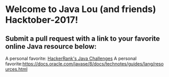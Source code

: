 # Welcome to Java Lou (and friends) Hacktober-2017!


## Submit a pull request with a link to your favorite online Java resource below:

A personal favorite: [HackerRank's Java Challenges](https://www.hackerrank.com/domains/java/java-introduction)
A personal favorite:https://docs.oracle.com/javase/8/docs/technotes/guides/lang/resources.html
